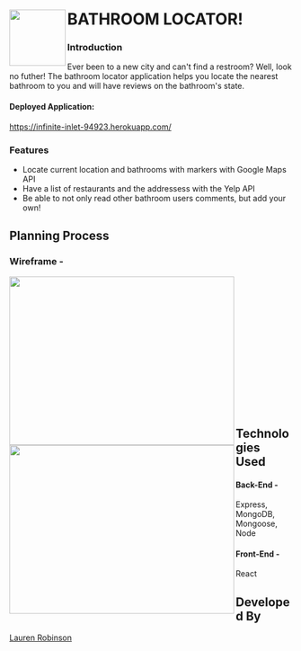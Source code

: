 # BATHROOM LOCATOR! <img align="left" width="100" height="100" src="http://instagshop.info/wp-content/uploads/2018/12/bathroom-icon-bathroom-icon-bathroom-icon-bathroom-icon-symbol-nu-print-this-out-put-bathroom-icon-bathroom-icon-bathroom-man-icon-vector.jpg">

### Introduction
Ever been to a new city and can't find a restroom? Well, look no futher! The bathroom locator application helps you locate the nearest bathroom to you and will have reviews on the bathroom's state.</br>
#### Deployed Application:
https://infinite-inlet-94923.herokuapp.com/
### Features
- Locate current location and bathrooms with markers with Google Maps API
- Have a list of restaurants and the addressess with the Yelp API
- Be able to not only read other bathroom users comments, but add your own!

## Planning Process

### Wireframe -
<img align="left" width="400" height="300" src="https://user-images.githubusercontent.com/54283215/67162853-2e6ce380-f31d-11e9-858a-3d03ed7c079c.png">
<img align="left" width="400" height="300" src="https://user-images.githubusercontent.com/54283215/67162854-33319780-f31d-11e9-9071-d236f8781575.png"><br />
<br />
<br />
<br />
<br />
<br />
<br />
<br />
<br />
<br />
<br />
<br />
<br />
<br />




## Technologies Used 
#### Back-End -
Express, MongoDB, Mongoose, Node
#### Front-End -
React


## Developed By
[Lauren Robinson](https://github.com/l-dev)</br>
